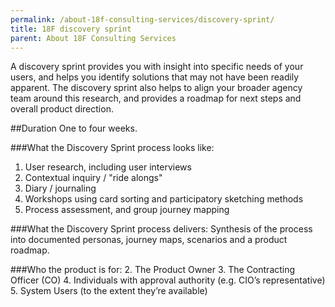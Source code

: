 ```yaml
---
permalink: /about-18f-consulting-services/discovery-sprint/
title: 18F discovery sprint
parent: About 18F Consulting Services
---
```

A discovery sprint provides you with insight into specific needs of your users, and helps you identify solutions that may not
have been readily apparent.  The discovery sprint also helps to align your broader agency team around this research, and provides
a roadmap for next steps and overall product direction.

##Duration
One to four weeks.

###What the Discovery Sprint process looks like:
1. User research, including user interviews
2. Contextual inquiry / "ride alongs"
3. Diary / journaling
4. Workshops using card sorting and participatory sketching methods
5. Process assessment, and group journey mapping

###What the Discovery Sprint process delivers: 
Synthesis of the process into documented personas, journey maps, scenarios and a product roadmap.


###Who the product is for: 
2. The Product Owner
3. The Contracting Officer (CO)
4. Individuals with approval authority (e.g. CIO’s representative)
5. System Users (to the extent they’re available)


